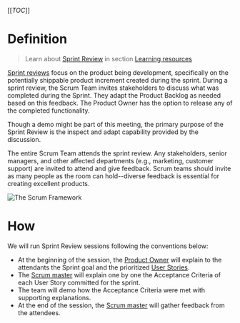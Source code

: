 [[_TOC_]]

# Definition

> Learn about [Sprint Review](/Learning-resources/Agile/Scrum/Events/Sprint-Review.md) in section [Learning resources](/Learning-resources.md)

[Sprint reviews](https://www.scrumalliance.org/about-scrum/events) focus on the product being development, specifically on the potentially shippable product increment created during the sprint. During a sprint review, the Scrum Team invites stakeholders to discuss what was completed during the Sprint. They adapt the Product Backlog as needed based on this feedback. The Product Owner has the option to release any of the completed functionality. 

Though a demo might be part of this meeting, the primary purpose of the Sprint Review is the inspect and adapt capability provided by the discussion.

The entire Scrum Team attends the sprint review. Any stakeholders, senior managers, and other affected departments (e.g., marketing, customer support) are invited to attend and give feedback. Scrum teams should invite as many people as the room can hold--diverse feedback is essential for creating excellent products.

![The Scrum Framework](/.attachments/images/Learning-resources/Agile/Scrum/scrum-framework.png)

# How

We will run Sprint Review sessions following the conventions below:
- At the beginning of the session, the [Product Owner](/Who-we-are.md) will explain to the attendants the Sprint goal and the prioritized [User Stories](/Agile-Way-of-Working/Product-Backlog/User-Story.md).
- The [Scrum master](/Who-we-are.md) will explain one by one the Acceptance Criteria of each User Story committed for the sprint.
- The team will demo how the Acceptance Criteria were met with supporting explanations.
- At the end of the session, the [Scrum master](/Who-we-are.md) will gather feedback from the attendees.